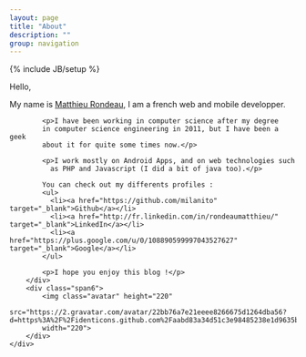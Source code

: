 ```yaml
---
layout: page
title: "About"
description: ""
group: navigation
---
```

{% include JB/setup %}
<div id="slide2">
	<div class="row-fluid">
		<div class="span6">
			<p>Hello,</p>
			<p>My name is <a href="http://matthieurondeau.fr"
			target="_blank">Matthieu Rondeau</a>, I am a french web and mobile
			developper.</p>

			<p>I have been working in computer science after my degree
			in computer science engineering in 2011, but I have been a geek
			about it for quite some times now.</p>

			<p>I work mostly on Android Apps, and on web technologies such
			  as PHP and Javascript (I did a bit of java too).</p>

			You can check out my differents profiles :
			<ul>
			  <li><a href="https://github.com/milanito" target="_blank">Github</a></li>
			  <li><a href="http://fr.linkedin.com/in/rondeaumatthieu/" target="_blank">LinkedIn</a></li>
			  <li><a href="https://plus.google.com/u/0/108890599997043527627" target="_blank">Google</a></li>
			</ul>

			<p>I hope you enjoy this blog !</p>
		</div>
		<div class="span6">
			<img class="avatar" height="220"
			src="https://2.gravatar.com/avatar/22bb76a7e21eeee8266675d1264dba56?d=https%3A%2F%2Fidenticons.github.com%2Faabd83a34d51c3e98485238e1d9635b3.png&amp;r=x&amp;s=440"
			width="220">
		</div>
	</div>
</div>

